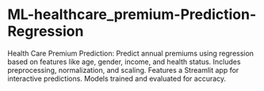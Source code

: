# ML-healthcare_premium-Prediction-Regression
Health Care Premium Prediction: Predict annual premiums using regression based on features like age, gender, income, and health status. Includes preprocessing, normalization, and scaling. Features a Streamlit app for interactive predictions. Models trained and evaluated for accuracy.

